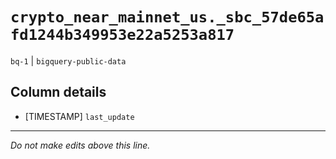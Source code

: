 # `crypto_near_mainnet_us._sbc_57de65afd1244b349953e22a5253a817`
`bq-1` | `bigquery-public-data`

## Column details
* [TIMESTAMP] `last_update`

-------------------------------------------------------------------------------
*Do not make edits above this line.*
